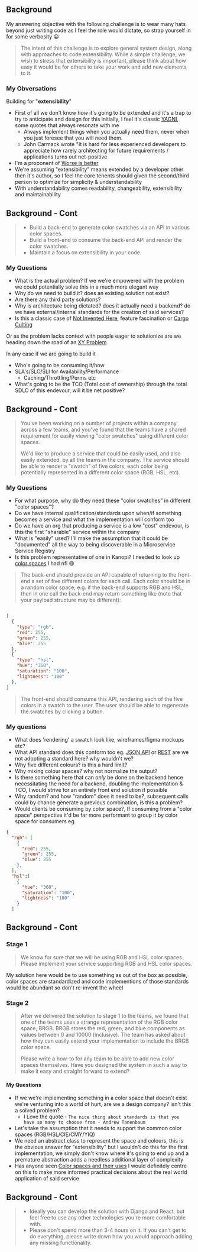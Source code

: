 ## Background

My answering objective with the following challenge is to wear many hats beyond just writing code as I feel the role would dictate, so strap yourself in for some verbosity 😀

> The intent of this challenge is to explore general system design,
> along with approaches to code extensibility. While a simple challenge,
> we wish to stress that extensibility is important, please think about
> how easy it would be for others to take your work and add new
> elements to it.

### My Obversations
Building for "__extensibility__"
* First of all we don't know _how_ it's going to be extended and it's a trap to try to anticipate and design for this initially, I feel it's classic [YAGNI](https://en.wikipedia.org/wiki/You_aren%27t_gonna_need_it), some quotes that always resonate with me
  * Always implement things when you actually need them, never when you just foresee that you will need them.
  * John Carmack wrote "It is hard for less experienced developers to appreciate how rarely architecting for future requirements / applications turns out net-positive
* I'm a proponent of [Worse is better](https://en.wikipedia.org/wiki/Worse_is_better)
* We're assuming "extensibility" means extended by a developer other then it's author, so I feel the core tenents should given the second/third person to optimize for simplicity & understandability
* With understandability comes readability, changeability, extensibility and maintainability


## Background - Cont
> * Build a back-end to generate color swatches via an API in various color spaces.
> * Build a front-end to consume the back-end API and render the color swatches.
> * Maintain a focus on extensibility in your code.

### My Questions
* What is the actual problem? If we we're empowered with the problem we could potentially solve this in a much more elegant way
* Why do we need to build it? does an existing solution not exist?
* Are there any third party solutions?
* Why is architecture being dictated? does it actually need a backend? do we have external/internal standards for the creation of said services?
* Is this a classic case of [Not Invented Here](https://en.wikipedia.org/wiki/Not_invented_here), feature fascination or [Cargo Culting](https://en.wikipedia.org/wiki/Cargo_cult_programming)

Or as the problem lacks context with people eager to solutionize are we heading down the road of an [XY Problem](https://en.wikipedia.org/wiki/XY_problem)

In any case if we are going to build it

* Who's going to be consuming it/how
* SLA's/SLO/SLI for Availability/Performance
  * Caching/Throttling/Perms etc
* What's going to be the TCO (Total cost of ownership) through the total SDLC of this endevour, will it be net positive?

## Background - Cont

> You've been working on a number of projects within a company across a few teams, and you've found that the teams have a shared requirement for easily viewing "color swatches" using different color spaces.
>
> We'd like to produce a service that could be easily used, and also easily extended,
> by all the teams in the company. The service should be able to render a "swatch" of five colors, each color being potentially represented in a different color space (RGB, HSL, etc).

### My Questions
* For what purpose, why do they need these "color swatches" in different "color spaces"?
* Do we have internal qualification/standards upon when/if something becomes a service and what the implementation will conform too
* Do we have an org that producing a service is a low "cost" endevour, is this the first "sharable" service within the company
* What is "easily" used? I'll make the assumption that it could be "documented" all the way to being discoverable in a Microservice Service Registry
* Is this problem representative of one in Kanopi? I needed to look up [color spaces](https://en.wikipedia.org/wiki/Color_space) I had nfi 😆

> The back-end should provide an API capable of returning to the front-end a set of five different colors for each call.
> Each color should be in a random color space; e.g. if the back-end supports RGB and HSL, then in one call the back-end may return something like (note that your payload structure may be different):

```json

[
  {
    "type": "rgb",
    "red": 255,
    "green": 255,
    "blue": 255
  },
  {
    "type": "hsl",
    "hue": "360",
    "saturation": "100",
    "lightness": "100"
  },
]
```

> The front-end should consume this API, rendering each of the five colors in a swatch to the user.
> The user should be able to regenerate the swatches by clicking a button.

### My questions
* What does 'rendering' a swatch look like, wireframes/figma mockups etc?
* What API standard does this conform too eg. [JSON API](https://jsonapi.org/) or [REST](https://en.wikipedia.org/wiki/REST) are we not adopting a standard here? why wouldn't we?
* Why five different colours? is this a hard limit?
* Why mixing colour spaces? why not normalize the output?
* Is there something here that can _only_ be done on the backend hence necessitating the need for a backend, doubling the implementation & TCO, I would strive for an entirely front end solution if possible
* Why random? and how "random" does it need to be?, subsequent calls could by chance generate a previous combination, is this a problem?
* Would clients be consuming by color space?, If consuming from a "color space" perspective it'd be far more performant to group it by color space for consumers eg.
```json
{
  "rgb": [
    {
      "red": 255,
      "green": 255,
      "blue": 255
    },
  ],
  "hsl":[
    {
      "hue": "360",
      "saturation": "100",
      "lightness": "100"
    }
  ]
```

## Background - Cont

### Stage 1
> We know for sure that we will be using RGB and HSL color spaces. Please implement your service supporting RGB and HSL color spaces.

My solution here would be to use something as out of the box as possible, color spaces are standardized and code implementions of those standards would be abundant so don't re-invent the wheel

### Stage 2

> After we delivered the solution to stage 1 to the teams, we found that one of the teams uses a strange representation of the RGB color space, BRGB. BRGB stores the red, green, and blue components as values between 0 and 10000 (inclusive).
> The team has asked about how they can easily extend your implementation to include the BRGB color space.
>
> Please write a how-to for any team to be able to add new color spaces themselves.
> Have you designed the system in such a way to make it easy and straight forward to extend?

#### My Questions
* If we we're implementing something in a color space that doesn't exist we're venturing into a world of hurt, are we a design company? isn't this a solved problem?
  * I Love the quote - `The nice thing about standards is that you have so many to choose from - Andrew Tanenbaum`
* Let's take the assumption that it needs to support the common color spaces (RGB/HSL/CIE/CMY/YIQ)
* We need an abstract class to represent the space and colours, this is the obvious answer for "extensibility" but I wouldn't do this for the first implementation, we simply don't know where it's going to end up and a premature abstraction adds a needless additional layer of complexity
* Has anyone seen [Color spaces and their uses](https://en.wikipedia.org/wiki/List_of_color_spaces_and_their_uses) I would definitely centre on this to make more informed practical decisions about the real world application of said service

## Background - Cont
> * Ideally you can develop the solution with Django and React, but feel free to use any other technologies you're more comfortable with.
> * Please don't spend more than 3-4 hours on it. If you can't get to do everything, please write down how you would approach adding any missing functionality.

